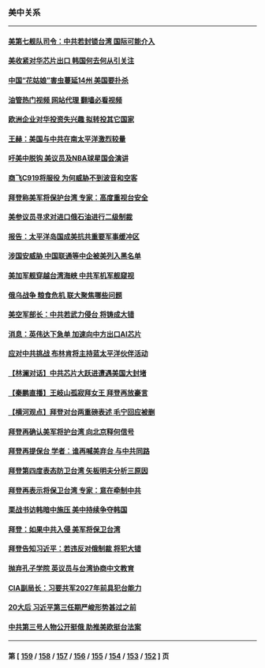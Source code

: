### 美中关系
---
#### [美第七舰队司令：中共若封锁台湾 国际可能介入](../../pages/nf1412576/n13829091.md?09220045) 
#### [美收紧对华芯片出口 韩国何去何从引关注](../../pages/nf1412576/n13829752.md?09220045) 
#### [中国“花姑娘”害虫蔓延14州 美国要扑杀](../../pages/nf1412576/n13829751.md?09220045) 
#### [油管热门视频 网站代理 翻墙必看视频](http://209.222.30.114:81/youtube.html?09220045)
#### [欧洲企业对华投资失兴趣 拟转投其它国家](../../pages/nf1412576/n13829495.md?09220045) 
#### [王赫：美国与中共在南太平洋激烈较量](../../pages/nf1412576/n13829445.md?09220045) 
#### [吁美中脱钩 美议员及NBA球星国会演讲](../../pages/nf1412576/n13829285.md?09220045) 
#### [商飞C919将服役 为何威胁不到波音和空客](../../pages/nf1412576/n13829235.md?09220045) 
#### [拜登称美军将保护台湾 专家：高度重视台安全](../../pages/nf1412576/n13829215.md?09220045) 
#### [美参议员寻求对进口俄石油进行二级制裁](../../pages/nf1412576/n13829145.md?09220045) 
#### [报告：太平洋岛国成美抗共重要军事缓冲区](../../pages/nf1412576/n13829074.md?09220045) 
#### [涉国安威胁 中国联通等中企被美列入黑名单](../../pages/nf1412576/n13829142.md?09220045) 
#### [美加军舰穿越台湾海峡 中共军机军舰窥视](../../pages/nf1412576/n13829135.md?09220045) 
#### [俄乌战争 粮食危机 联大聚焦哪些问题](../../pages/nf1412576/n13828959.md?09220045) 
#### [美空军部长：中共若武力侵台 将铸成大错](../../pages/nf1412576/n13828838.md?09220045) 
#### [消息：英伟达下急单 加速向中方出口AI芯片](../../pages/nf1412576/n13828761.md?09220045) 
#### [应对中共挑战 布林肯将主持蓝太平洋伙伴活动](../../pages/nf1412576/n13828634.md?09220045) 
#### [【林澜对话】中共芯片大跃进遭遇美国大封堵](../../pages/nf1412576/n13828546.md?09220045) 
#### [【秦鹏直播】王岐山孤寂拜女王 拜登再放豪言](../../pages/nf1412576/n13828536.md?09220045) 
#### [【横河观点】拜登对台两重磅表述 毛宁回应被删](../../pages/nf1412576/n13828519.md?09220045) 
#### [拜登再确认美军将护台湾 向北京释何信号](../../pages/nf1412576/n13828440.md?09220045) 
#### [拜登再提保台 学者︰谁再喊美弃台 与中共同路](../../pages/nf1412576/n13828351.md?09220045) 
#### [拜登第四度表态防卫台湾 矢板明夫分析三原因](../../pages/nf1412576/n13828329.md?09220045) 
#### [拜登再表示将保卫台湾 专家：意在牵制中共](../../pages/nf1412576/n13828037.md?09220045) 
#### [栗战书访韩暗中施压 美中持续争夺韩国](../../pages/nf1412576/n13828066.md?09220045) 
#### [拜登：如果中共入侵 美军将保卫台湾](../../pages/nf1412576/n13827893.md?09220045) 
#### [拜登告知习近平：若违反对俄制裁 将犯大错](../../pages/nf1412576/n13827789.md?09220045) 
#### [抛弃孔子学院 英议员与台湾协商中文教育](../../pages/nf1412576/n13827695.md?09220045) 
#### [CIA副局长：习要共军2027年前具犯台能力](../../pages/nf1412576/n13827352.md?09220045) 
#### [20大后 习近平第三任期严峻形势甚过之前](../../pages/nf1412576/n13827305.md?09220045) 
#### [中共第三号人物公开挺俄 助推美欧挺台法案](../../pages/nf1412576/n13827277.md?09220045) 

---
#### 第 [ [159](./159.md?09220045) / [158](./158.md?09220045) / [157](./157.md?09220045) / [156](./156.md?09220045) / [155](./155.md?09220045) / [154](./154.md?09220045) / [153](./153.md?09220045) / [152](./152.md?09220045) ] 页

